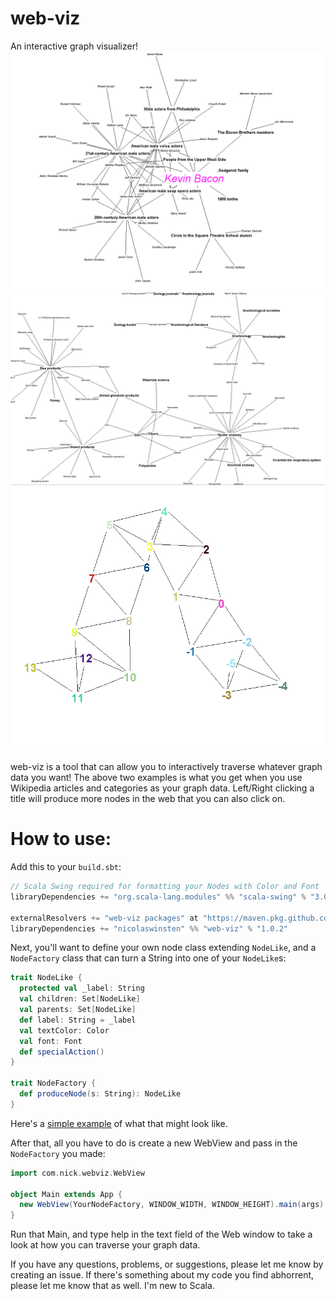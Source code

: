 # web-viz
An interactive graph visualizer!
![Kevin Bacon](/KevinBaconViz.PNG)
![Spider web](/SpiderWebViz.PNG)
![Numbers](/NumbersViz.PNG)

web-viz is a tool that can allow you to interactively traverse whatever graph data you want!
The above two examples is what you get when you use Wikipedia articles and categories as your graph data.
Left/Right clicking a title will produce more nodes in the web that you can also click on.

# How to use:

Add this to your `build.sbt`:
```scala
// Scala Swing required for formatting your Nodes with Color and Font
libraryDependencies += "org.scala-lang.modules" %% "scala-swing" % "3.0.0"

externalResolvers += "web-viz packages" at "https://maven.pkg.github.com/NicolasWinsten/web"
libraryDependencies += "nicolaswinsten" %% "web-viz" % "1.0.2"
```

Next, you'll want to define your own node class extending `NodeLike`, and a `NodeFactory` class that can turn a String into one of your `NodeLike`s:
```scala
trait NodeLike {
  protected val _label: String
  val children: Set[NodeLike]
  val parents: Set[NodeLike]
  def label: String = _label
  val textColor: Color
  val font: Font
  def specialAction()
}

trait NodeFactory {
  def produceNode(s: String): NodeLike
}
```

Here's a [simple example](https://github.com/NicolasWinsten/web-viz/blob/master/src/main/scala/com/nick/webviz/example/TrivialExample.scala) of what that might look like.

After that, all you have to do is create a new WebView and pass in the `NodeFactory` you made:
```scala
import com.nick.webviz.WebView

object Main extends App {
  new WebView(YourNodeFactory, WINDOW_WIDTH, WINDOW_HEIGHT).main(args)
}
```

Run that Main, and type help in the text field of the Web window to take a look at how you can traverse your graph data.

If you have any questions, problems, or suggestions, please let me know by creating an issue. If there's something about my code you find abhorrent, please let me know that as well.  I'm new to Scala.
